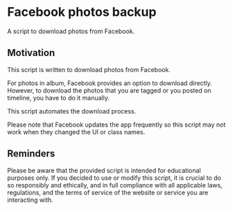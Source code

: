 # Facebook photos backup
A script to download photos from Facebook. 

## Motivation
This script is written to download photos from Facebook. 

For photos in album, Facebook provides an option to download directly. However, to download the photos that you are tagged or you posted on timeline, you have to do it manually. 

This script automates the download process.

Please note that Facebook updates the app frequently so this script may not work when they changed the UI or class names. 

## Reminders
Please be aware that the provided script is intended for educational purposes only. If you decided to use or modify this script, it is crucial to do so responsibly and ethically, and in full compliance with all applicable laws, regulations, and the terms of service of the website or service you are interacting with.